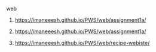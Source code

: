 web

1. https://imaneeesh.github.io/PWS/web/assignment1a/

2. https://imaneeesh.github.io/PWS/web/assignment1a/
3. https://imaneeesh.github.io/PWS/web/recipe-webiste/
